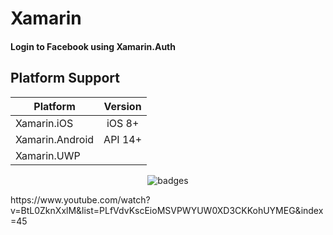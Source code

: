 # Xamarin

#### Login to Facebook using Xamarin.Auth

## Platform Support

|Platform|Version|
| ------------------- | :------------------: |
|Xamarin.iOS|iOS 8+|
|Xamarin.Android|API 14+|
|Xamarin.UWP|


<p align="center">
  <img src="https://i.imgur.com/QFbWWO2.gif" alt="badges" style="margin:auto">
</p>


<p>
  https://www.youtube.com/watch?v=BtL0ZknXxlM&list=PLfVdvKscEioMSVPWYUW0XD3CKKohUYMEG&index=45
</p>
